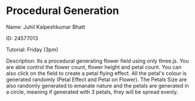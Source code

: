 # Procedural Generation

Name: Juhil Kalpeshkumar Bhatt

ID: 24577013

Tutorial: Friday (3pm)

Description: Its a procedural generating flower field using only three.js. You are able control the flower count, flower height and petal count. You can also click on the field to create a petal flying effect. All the petal's colour is generated randomly (Petal Effect and Petal on Flower). The Petals Size are also randomly generated to emanate nature and the petals are generated in a circle, meaning if generated with 3 petals, they will be spread evenly.
